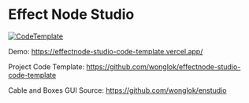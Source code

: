 # Effect Node Studio

[![CodeTemplate](https://raw.githubusercontent.com/wonglok/enstudio/master/docs/img/enstudio.png)](https://github.com/wonglok/enstudio)

Demo:
https://effectnode-studio-code-template.vercel.app/

Project Code Template:
https://github.com/wonglok/effectnode-studio-code-template

Cable and Boxes GUI Source:
https://github.com/wonglok/enstudio
